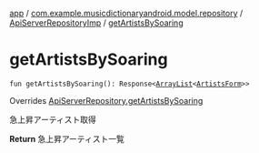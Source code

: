 [app](../../index.md) / [com.example.musicdictionaryandroid.model.repository](../index.md) / [ApiServerRepositoryImp](index.md) / [getArtistsBySoaring](./get-artists-by-soaring.md)

# getArtistsBySoaring

`fun getArtistsBySoaring(): Response<`[`ArrayList`](https://developer.android.com/reference/java/util/ArrayList.html)`<`[`ArtistsForm`](../../com.example.musicdictionaryandroid.model.entity/-artists-form/index.md)`>>`

Overrides [ApiServerRepository.getArtistsBySoaring](../-api-server-repository/get-artists-by-soaring.md)

急上昇アーティスト取得

**Return**
急上昇アーティスト一覧

